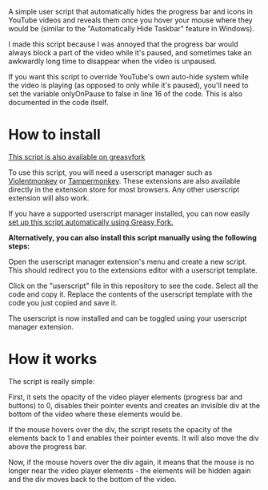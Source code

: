 A simple user script that automatically hides the progress bar and icons in YouTube videos and reveals them once you hover your mouse where they would be (similar to the "Automatically Hide Taskbar" feature in Windows).

I made this script because I was annoyed that the progress bar would always block a part of the video while it's paused, and sometimes take an awkwardly long time to disappear when the video is unpaused.

If you want this script to override YouTube's own auto-hide system while the video is playing (as opposed to only while it's paused), you'll need to set the variable onlyOnPause to false in line 16 of the code. This is also documented in the code itself.

# How to install
[This script is also available on greasyfork](https://greasyfork.org/en/scripts/548136-youtube-auto-hide-progress-bar)

To use this script, you will need a userscript manager such as [Violentmonkey](https://violentmonkey.github.io/) or [Tampermonkey](https://www.tampermonkey.net/). These extensions are also available directly in the extension store for most browsers. Any other userscript extension will also work.

If you have a supported userscript manager installed, you can now easily [set up this script automatically using Greasy Fork.](https://greasyfork.org/en/scripts/548136-youtube-auto-hide-progress-bar)

**Alternatively, you can also install this script manually using the following steps:**

Open the userscript manager extension's menu and create a new script. This should redirect you to the extensions editor with a userscript template.

Click on the "userscript" file in this repository to see the code. Select all the code and copy it. Replace the contents of the userscript template with the code you just copied and save it.

The userscript is now installed and can be toggled using your userscript manager extension.

# How it works
The script is really simple:

First, it sets the opacity of the video player elements (progress bar and buttons) to 0, disables their pointer events and creates an invisible div at the bottom of the video where these elements would be.

If the mouse hovers over the div, the script resets the opacity of the elements back to 1 and enables their pointer events. It will also move the div above the progress bar.

Now, if the mouse hovers over the div again, it means that the mouse is no longer near the video player elements - the elements will be hidden again and the div moves back to the bottom of the video.
